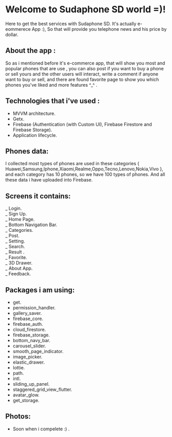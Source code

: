 # Welcome to Sudaphone SD world =)!
Here to get the best services with Sudaphone SD. It's actually e-eommerece App :), So that will provide you telephone news and his price by dollar.

## About the app :

So as i mentioned before it's e-commerce app, that will show you most and popular phones that are use , you can also post if you want to buy a phone or sell yours and the other users will interact, write a comment if anyone want to buy or sell, and there are found favorite page to show you which phones you've liked  and more features ^_^ .

## Technologies that i've used : 


- MVVM architecture.
- Getx.
- Firebase (Authentication (with Custom UI), Firebase Firestore and Firebase Storage).
- Application lifecycle.

## Phones data:
I collected most types of phones are used in these categories { Huawei,Samsung,Iphone,Xiaomi,Realme,Oppo,Tecno,Lenovo,Nokia,Vivo }, and each category has 10 phones, so we have 100 types of phones. And all these data i have uploaded into Firebase.

## Screens it contains:

_ Login. <br>
_ Sign Up. <br>
_ Home Page. <br>
_ Bottom Navigation Bar. <br>
_ Categories. <br>
_ Post. <br>
_ Setting. <br>
_ Search. <br>
_ Result . <br>
_ Favorite. <br>
_ 3D Drawer. <br>
_ About App. <br>
_ Feedback. <br>

## Packages i am using:

- get.
- permission_handler.
- gallery_saver.
- firebase_core.
- firebase_auth.
- cloud_firestore.
- firebase_storage.
- bottom_navy_bar.
- carousel_slider.
- smooth_page_indicator.
- image_picker.
- elastic_drawer.
- lottie.
- path.
- intl.
- sliding_up_panel.
- staggered_grid_view_flutter.
- avatar_glow.
- get_storage.

## Photos:
- Soon when i compelete :) .
